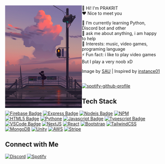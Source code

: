 <p float="left">
  <img src='pic.jpg' width='250' align="left">
  <p float="left">

  👋 Hi! I'm PRAKRIT <br>
  ❤ Nice to meet you 
  
  🌱 I’m currently learning Python, Discord bot and other<br>
  💬 ask me about anything, i am happy to help<br>
  💜 Interests: music, video games, programing language<br>
  ⚡ Fun fact: i like to play video games But I play a very noob xD

  Image by [SAU](https://twitter.com/bysau_/status/1197884610358763521) | 
  Inspired by [instance01](https://github.com/instance01/instance01)<br><br>
  
[![spotify-github-profile](https://spotify-github-profile.kittinanx.com/api/view?uid=21wzykzlqjdoxq5ihhpn4nl6i&cover_image=true&theme=natemoo-re&show_offline=false&background_color=000000&interchange=false&bar_color=53b14f&bar_color_cover=true)](https://spotify-github-profile.kittinanx.com/api/view?uid=21wzykzlqjdoxq5ihhpn4nl6i&redirect=true)





    
  ## Tech Stack

[![Firebase Badge](https://img.shields.io/badge/-Firebase-FFCA28?style=for-the-badge&labelColor=0d1117&logo=firebase&logoColor=FFCA28)](#)
[![Express Badge](https://img.shields.io/badge/-Expressjs-000000?style=for-the-badge&labelColor=0d1117&logo=express&logoColor=FFFFFF)](#)
[![Nodejs Badge](https://img.shields.io/badge/-Nodejs-3C873A?style=for-the-badge&labelColor=0d1117&logo=node.js&logoColor=3C873A)](#)
[![NPM](https://img.shields.io/badge/-npm-CB3837?style=for-the-badge&labelColor=0d1117&logo=npm&logoColor=CB3837)](#)
[![HTML5 Badge](https://img.shields.io/badge/-HTML5-E34F26?style=for-the-badge&labelColor=0d1117&logo=HTML5&logoColor=E34F26)](#)
[![Pythone](https://img.shields.io/badge/-Python-3776AB?style=for-the-badge&labelColor=0d1117&logo=python&logoColor=3776AB)](#)
[![Javascript Badge](https://img.shields.io/badge/-Javascript-F0DB4F?style=for-the-badge&labelColor=0d1117&logo=javascript&logoColor=F0DB4F)](#)
[![Typescript Badge](https://img.shields.io/badge/-Typescript-007acc?style=for-the-badge&labelColor=0d1117&logo=typescript&logoColor=007acc)](#)
[![VSCode Badge](https://img.shields.io/badge/-VSCode-007ACC?style=for-the-badge&labelColor=0d1117&logo=visual-studio-code&logoColor=007ACC)](#)
[![NextJS](https://img.shields.io/badge/-NextJS-000000?style=for-the-badge&labelColor=0d1117&logo=next.js&logoColor=000000)](#)
[![React](https://img.shields.io/badge/-React-61DAFB?style=for-the-badge&labelColor=0d1117&logo=react&logoColor=61DAFB)](#)
[![Bootstrap](https://img.shields.io/badge/-Bootstrap-7952B3?style=for-the-badge&labelColor=0d1117&logo=bootstrap&logoColor=7952B3)](#)
[![TailwindCSS](https://img.shields.io/badge/-tailwindcss-06B6D4?style=for-the-badge&labelColor=0d1117&logo=tailwindcss&logoColor=06B6D4)](#)
[![MongoDB](https://img.shields.io/badge/-MongoDB-47A248?style=for-the-badge&labelColor=0d1117&logo=mongodb&logoColor=47A248)](#)
[![Unity](https://img.shields.io/badge/-unity-000000?style=for-the-badge&labelColor=0d1117&logo=unity&logoColor=000000)](#)
[![AWS](https://img.shields.io/badge/-AWS-FF9900?style=for-the-badge&labelColor=0d1117&logo=amazonaws&logoColor=FF9900)](#)
[![Stripe](https://img.shields.io/badge/-Stripe-008CDD?style=for-the-badge&labelColor=0d1117&logo=stripe&logoColor=008CDD)](#)


    
  ## Connect with Me
  [![Discord](https://img.shields.io/badge/Discord-5865F2?style=for-the-badge&logo=discord&logoColor=white)](https://discord.com/users/262532553993486338)
  [![Spotify](https://img.shields.io/badge/Spotify-1ED760?&style=for-the-badge&logo=spotify&logoColor=white)](https://open.spotify.com/user/21wzykzlqjdoxq5ihhpn4nl6i)

<!-- 
  ## Support

  if you like what i do, maybe consider buying me a coffee/tea 🥺👉👈<br><br>
  [![ko-fi](https://ko-fi.com/img/githubbutton_sm.svg)](https://ko-fi.com/staciax)
-->
    
<!-- 
  <p  align="center">
<img src="https://raw.githubusercontent.com/bornmay/bornmay/Update/svg/Bottom.svg">  
  <a href="https://github.com/staciax">
    <img src="https://komarev.com/ghpvc/?username=staciax">
</a>
<a href="https://github.com/staciax?tab=followers"><img src="https://img.shields.io/github/followers/staciax?label=Followers&style=social" alt="GitHub Badge"></a>
-->



  </p>
</p>



<!-- <p align="center">
  <a href="https://spotify-github-profile.vercel.app/api/view?uid=yioz5owf1lq36k6pn82ie126p&redirect=false">
    <img src="https://spotify-github-profile.vercel.app/api/view?uid=yioz5owf1lq36k6pn82ie126p&cover_image=true&theme=novatorem&bar_color=53b14f&bar_color_cover=false" alt="Angel Santiago Jaime Zavala's DEV Profile">
  </a><br>
    <a href="https://github.com/staciax">
        <img src="https://komarev.com/ghpvc/?username=staciax">
    </a>
    <a href="https://github.com/staciax?tab=followers"><img src="https://img.shields.io/github/followers/staciax?label=Followers&style=social" alt="GitHub Badge"></a>
</p>
<!--  -->
<!-- [![spotify-github-profile](https://spotify-github-profile.vercel.app/api/view?uid=yioz5owf1lq36k6pn82ie126p&cover_image=true&theme=novatorem&bar_color=53b14f&bar_color_cover=false)](https://spotify-github-profile.vercel.app/api/view?uid=yioz5owf1lq36k6pn82ie126p&redirect=false) --> 
